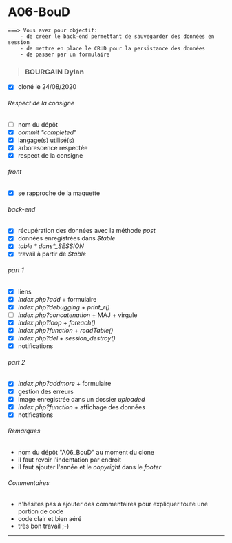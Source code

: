 # A06-BouD
```
===> Vous avez pour objectif:
    - de créer le back-end permettant de sauvegarder des données en session
    - de mettre en place le CRUD pour la persistance des données
    - de passer par un formulaire
```

>### BOURGAIN Dylan
- [x] cloné le 24/08/2020
###### *Respect de la consigne*
- [ ] nom du dépôt
- [x] *commit "completed"*
- [x] langage(s) utilisé(s)
- [x] arborescence respectée
- [x] respect de la consigne
###### *front*
- [x] se rapproche de la maquette
###### *back-end*
- [x] récupération des données avec la méthode *post*
- [x] données enregistrées dans *$table*
- [x] *$table* dans *$_SESSION*
- [x] travail à partir de *$table*
###### *part 1*
- [x] liens
- [x] *index.php?add* + formulaire
- [x] *index.php?debugging* + *print_r()*
- [ ] *index.php?concatenation* + MAJ + virgule
- [x] *index.php?loop* + *foreach()*
- [x] *index.php?function* + *readTable()*
- [x] *index.php?del* + *session_destroy()*
- [x] notifications
###### *part 2*
- [x] *index.php?addmore* + formulaire
- [x] gestion des erreurs
- [x] image enregistrée dans un dossier *uploaded*
- [x] *index.php?function* + affichage des données
- [x] notifications
###### *Remarques*
- nom du dépôt "A06_BouD" au moment du clone
- il faut revoir l'indentation par endroit
- il faut ajouter l'année et le *copyright* dans le *footer*
###### *Commentaires*
- n'hésites pas à ajouter des commentaires pour expliquer toute une portion de code
- code clair et bien aéré
- très bon travail ;-)
---
